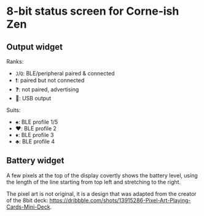 # 8-bit status screen for Corne-ish Zen

## Output widget

Ranks:
- `J`/`Q`: BLE/peripheral paired & connected
- ❗: paired but not connected
- ❓: not paired, advertising
- 🔌: USB output

Suits:
- ♠️: BLE profile 1/5
- ♥️: BLE profile 2
- ♦️: BLE profile 3
- ♣️: BLE profile 4

## Battery widget

A few pixels at the top of the display covertly shows the battery level, using the length of the line starting from top left and stretching to the right.

The pixel art is not original, it is a design that was adapted from the creator of the 8bit deck: <https://dribbble.com/shots/13915286-Pixel-Art-Playing-Cards-Mini-Deck>.

